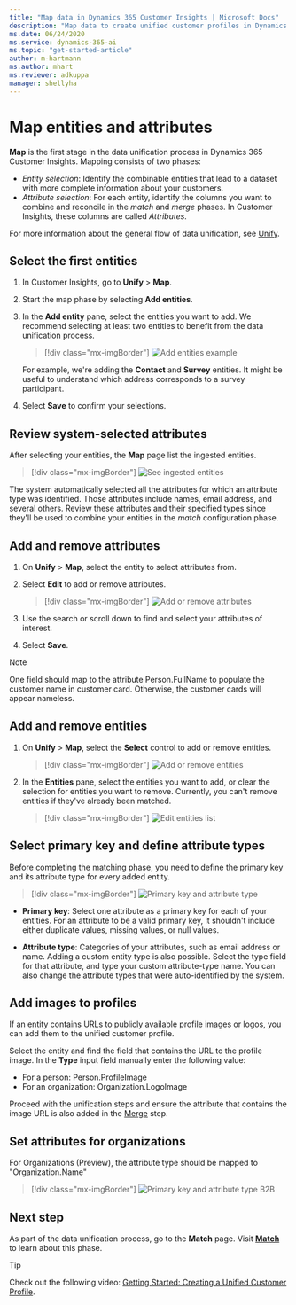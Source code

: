 ```yaml
---
title: "Map data in Dynamics 365 Customer Insights | Microsoft Docs"
description: "Map data to create unified customer profiles in Dynamics 365 Customer Insights."
ms.date: 06/24/2020
ms.service: dynamics-365-ai
ms.topic: "get-started-article"
author: m-hartmann
ms.author: mhart
ms.reviewer: adkuppa
manager: shellyha
---
```


# Map entities and attributes

**Map** is the first stage in the data unification process in Dynamics 365 Customer Insights. Mapping consists of two phases:

- *Entity selection*: Identify the combinable entities that lead to a dataset with more complete information about your customers.
- *Attribute selection*: For each entity, identify the columns you want to combine and reconcile in the *match* and *merge* phases. In Customer Insights, these columns are called *Attributes*.

For more information about the general flow of data unification, see [Unify](data-unification.md).

## Select the first entities

1. In Customer Insights, go to **Unify** > **Map**.

2. Start the map phase by selecting **Add entities**.

3. In the **Add entity** pane, select the entities you want to add. We recommend selecting at least two entities to benefit from the data unification process.

   > [!div class="mx-imgBorder"]
   > ![Add entities example](media/data-manager-configure-map-add-entities-example.png "Add entities example")

   For example, we're adding the **Contact** and **Survey** entities. It might be useful to understand which address corresponds to a survey participant.

4. Select **Save** to confirm your selections.

## Review system-selected attributes

After selecting your entities, the **Map** page list the ingested entities.

> [!div class="mx-imgBorder"]
> ![See ingested entities](media/data-manager-configure-map-ingested-entities.png "See ingested entities")

The system automatically selected all the attributes for which an attribute type was identified. Those attributes include names, email address, and several others. Review these attributes and their specified types since they'll be used to combine your entities in the *match* configuration phase.

## Add and remove attributes

1. On **Unify** > **Map**, select the entity to select attributes from.

2. Select **Edit** to add or remove attributes.

   > [!div class="mx-imgBorder"]
   > ![Add or remove attributes](media/configure-data-map-edit.png "Add or remove attributes")

3. Use the search or scroll down to find and select your attributes of interest.

4. Select **Save**.

> [!NOTE]
> One field should map to the attribute Person.FullName to populate the customer name in customer card. Otherwise, the customer cards will appear nameless. 

## Add and remove entities

1. On **Unify** > **Map**, select the **Select** control to add or remove entities.

   > [!div class="mx-imgBorder"]
   > ![Add or remove entities](media/data-manager-configure-map-edit.png "Add or remove entities")

2. In the **Entities** pane, select the entities you want to add, or clear the selection for entities you want to remove. Currently, you can't remove entities if they've already been matched.

   > [!div class="mx-imgBorder"]
   > ![Edit entities list](media/data-manager-configure-map-edit-customer-entity.png "Edit entities list")

## Select primary key and define attribute types

Before completing the matching phase, you need to define the primary key and its attribute type for every added entity.

> [!div class="mx-imgBorder"]
> ![Primary key and attribute type](media/data-manager-configure-map-add-attributes.png "Primary key and attribute type")

- **Primary key**: Select one attribute as a primary key for each of your entities. For an attribute to be a valid primary key, it shouldn't include either duplicate values, missing values, or null values.

- **Attribute type**: Categories of your attributes, such as email address or name. Adding a custom entity type is also possible. Select the type field for that attribute, and type your custom attribute-type name. You can also change the attribute types that were auto-identified by the system.

## Add images to profiles

If an entity contains URLs to publicly available profile images or logos, you can add them to the unified customer profile.

Select the entity and find the field that contains the URL to the profile image. In the **Type** input field manually enter the following value: 
- For a person: Person.ProfileImage
- For an organization: Organization.LogoImage

Proceed with the unification steps and ensure the attribute that contains the image URL is also added in the [Merge](merge-entities.md) step.

## Set attributes for organizations

For Organizations (Preview), the attribute type should be mapped to "Organization.Name"
> [!div class="mx-imgBorder"]
> ![Primary key and attribute type B2B](media/configure-data-map-edit-b2b.png "Primary key and attribute type B2B")

## Next step

As part of the data unification process, go to the **Match** page. Visit [**Match**](match-entities.md) to learn about this phase.

> [!TIP]
> Check out the following video: [Getting Started: Creating a Unified Customer Profile](https://youtu.be/oBfGEhucAxs).
